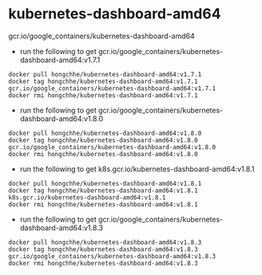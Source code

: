 # kubernetes-dashboard-amd64
gcr.io/google_containers/kubernetes-dashboard-amd64

* run the following to get gcr.io/google_containers/kubernetes-dashboard-amd64:v1.7.1
```
docker pull hongchhe/kubernetes-dashboard-amd64:v1.7.1
docker tag hongchhe/kubernetes-dashboard-amd64:v1.7.1 gcr.io/google_containers/kubernetes-dashboard-amd64:v1.7.1
docker rmi hongchhe/kubernetes-dashboard-amd64:v1.7.1
```

* run the following to get gcr.io/google_containers/kubernetes-dashboard-amd64:v1.8.0
```
docker pull hongchhe/kubernetes-dashboard-amd64:v1.8.0
docker tag hongchhe/kubernetes-dashboard-amd64:v1.8.0 gcr.io/google_containers/kubernetes-dashboard-amd64:v1.8.0
docker rmi hongchhe/kubernetes-dashboard-amd64:v1.8.0
```

* run the following to get k8s.gcr.io/kubernetes-dashboard-amd64:v1.8.1
```
docker pull hongchhe/kubernetes-dashboard-amd64:v1.8.1
docker tag hongchhe/kubernetes-dashboard-amd64:v1.8.1 k8s.gcr.io/kubernetes-dashboard-amd64:v1.8.1
docker rmi hongchhe/kubernetes-dashboard-amd64:v1.8.1
```
* run the following to get gcr.io/google_containers/kubernetes-dashboard-amd64:v1.8.3
```
docker pull hongchhe/kubernetes-dashboard-amd64:v1.8.3
docker tag hongchhe/kubernetes-dashboard-amd64:v1.8.3 gcr.io/google_containers/kubernetes-dashboard-amd64:v1.8.3
docker rmi hongchhe/kubernetes-dashboard-amd64:v1.8.3
```
